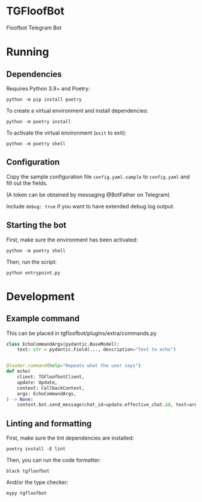 # TGFloofBot
Floofbot Telegram Bot

# Running

## Dependencies

Requires Python 3.9+ and Poetry:

```
python -m pip install poetry
```

To create a virtual environment and install dependencies:

```
python -m poetry install
```

To activate the virtual environment (`exit` to exit):

```
python -m poetry shell
```

## Configuration

Copy the sample configuration file `config.yaml.sample` to `config.yaml` and fill out the fields.

(A token can be obtained by messaging @BotFather on Telegram)

Include `debug: true` if you want to have extended debug log output.

## Starting the bot

First, make sure the environment has been activated:

```
python -m poetry shell
```

Then, run the script:

```
python entrypoint.py
```

# Development

## Example command

This can be placed in tgfloofbot/plugins/extra/commands.py

```python
class EchoCommandArgs(pydantic.BaseModel):
    text: str = pydantic.Field(..., description="Text to echo")


@loader.command(help="Repeats what the user says")
def echo(
    client: TGFloofbotClient,
    update: Update,
    context: CallbackContext,
    args: EchoCommandArgs,
) -> None:
    context.bot.send_message(chat_id=update.effective_chat.id, text=args.text)
```

## Linting and formatting

First, make sure the lint dependencies are installed:

```
poetry install -E lint
```

Then, you can run the code formatter:

```
black tgfloofbot
```

And/or the type checker:

```
mypy tgfloofbot
```
